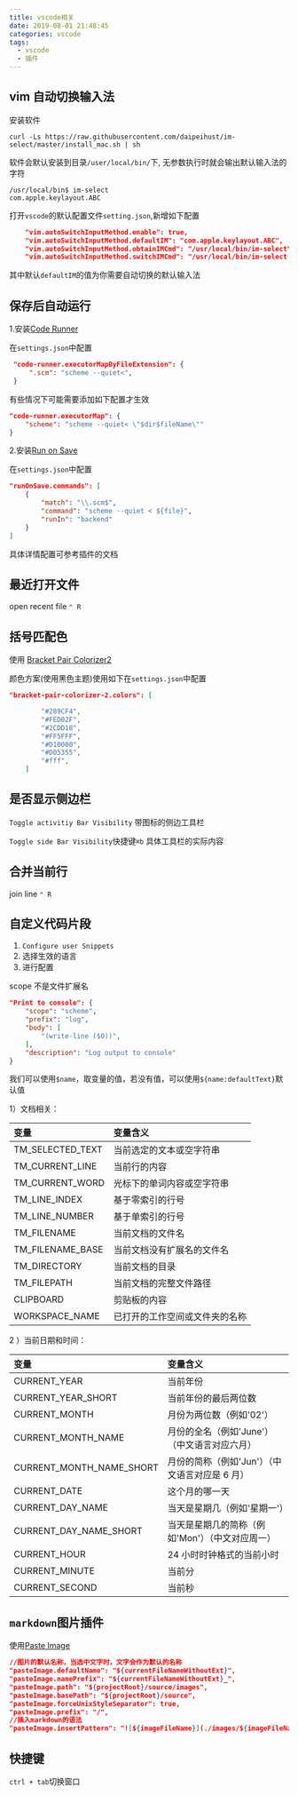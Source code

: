 ```yaml
---
title: vscode相关
date: 2019-08-01 21:48:45
categories: vscode
tags:
  - vscode
  - 插件
---
```


## vim 自动切换输入法

安装软件

```shell
curl -Ls https://raw.githubusercontent.com/daipeihust/im-select/master/install_mac.sh | sh
```

软件会默认安装到目录`/user/local/bin/`下, 无参数执行时就会输出默认输入法的字符

```log
/usr/local/bin$ im-select
com.apple.keylayout.ABC
```

打开`vscode`的默认配置文件`setting.json`,新增如下配置

```json
    "vim.autoSwitchInputMethod.enable": true,
    "vim.autoSwitchInputMethod.defaultIM": "com.apple.keylayout.ABC",
    "vim.autoSwitchInputMethod.obtainIMCmd": "/usr/local/bin/im-select",
    "vim.autoSwitchInputMethod.switchIMCmd": "/usr/local/bin/im-select {im}"
```

其中默认`defaultIM`的值为你需要自动切换的默认输入法

## 保存后自动运行

1.安装[Code Runner](https://marketplace.visualstudio.com/items?itemName=formulahendry.code-runner)

在`settings.json`中配置

```json
 "code-runner.executorMapByFileExtension": {
     ".scm": "scheme --quiet<",
 }
```

有些情况下可能需要添加如下配置才生效

```json
"code-runner.executorMap": {
    "scheme": "scheme --quiet< \"$dir$fileName\""
}
```

2.安装[Run on Save](https://marketplace.visualstudio.com/items?itemName=pucelle.run-on-save)

在`settings.json`中配置

```json
"runOnSave.commands": [
    {
        "match": "\\.scm$",
        "command": "scheme --quiet < ${file}",
        "runIn": "backend"
    }
]
```

具体详情配置可参考插件的文档

## 最近打开文件

open recent file `⌃ R`

## 括号匹配色

使用 [Bracket Pair Colorizer2](https://marketplace.visualstudio.com/items?itemName=CoenraadS.bracket-pair-colorizer-2)

颜色方案(使用黑色主题)使用如下在`settings.json`中配置

```json
"bracket-pair-colorizer-2.colors": [

        "#289CF4",
        "#FED02F",
        "#2CDD18",
        "#FF5FFF",
        "#D10000",
        "#D05355",
        "#fff",
    ]

```

## 是否显示侧边栏

`Toggle activitiy Bar Visibility` 带图标的侧边工具栏

`Toggle side Bar Visibility`快捷键`⌘b` 具体工具栏的实际内容

## 合并当前行

join line `⌃ R`

## 自定义代码片段

1. `Configure user Snippets`
2. 选择生效的语言
3. 进行配置

scope 不是文件扩展名

```json
"Print to console": {
    "scope": "scheme",
    "prefix": "log",
    "body": [
        "(write-line ($0))",
    ],
    "description": "Log output to console"
}
```

我们可以使用`$name`，取变量的值，若没有值，可以使用`${name:defaultText}`默认值

1）文档相关：

| 变量             | 变量含义                       |
| :--------------- | :----------------------------- |
| TM_SELECTED_TEXT | 当前选定的文本或空字符串       |
| TM_CURRENT_LINE  | 当前行的内容                   |
| TM_CURRENT_WORD  | 光标下的单词内容或空字符串     |
| TM_LINE_INDEX    | 基于零索引的行号               |
| TM_LINE_NUMBER   | 基于单索引的行号               |
| TM_FILENAME      | 当前文档的文件名               |
| TM_FILENAME_BASE | 当前文档没有扩展名的文件名     |
| TM_DIRECTORY     | 当前文档的目录                 |
| TM_FILEPATH      | 当前文档的完整文件路径         |
| CLIPBOARD        | 剪贴板的内容                   |
| WORKSPACE_NAME   | 已打开的工作空间或文件夹的名称 |

2 ）当前日期和时间：

| 变量                     | 变量含义                                        |
| :----------------------- | :---------------------------------------------- |
| CURRENT_YEAR             | 当前年份                                        |
| CURRENT_YEAR_SHORT       | 当前年份的最后两位数                            |
| CURRENT_MONTH            | 月份为两位数（例如'02'）                        |
| CURRENT_MONTH_NAME       | 月份的全名（例如'June'）（中文语言对应六月）    |
| CURRENT_MONTH_NAME_SHORT | 月份的简称（例如'Jun'）（中文语言对应是 6 月）  |
| CURRENT_DATE             | 这个月的哪一天                                  |
| CURRENT_DAY_NAME         | 当天是星期几（例如'星期一'）                    |
| CURRENT_DAY_NAME_SHORT   | 当天是星期几的简称（例如'Mon'）（中文对应周一） |
| CURRENT_HOUR             | 24 小时时钟格式的当前小时                       |
| CURRENT_MINUTE           | 当前分                                          |
| CURRENT_SECOND           | 当前秒                                          |

## `markdown`图片插件

使用[Paste Image](https://marketplace.visualstudio.com/items?itemName=mushan.vscode-paste-image)

```json
//图片的默认名称，当选中文字时，文字会作为默认的名称
"pasteImage.defaultName": "${currentFileNameWithoutExt}",
"pasteImage.namePrefix": "${currentFileNameWithoutExt}_",
"pasteImage.path": "${projectRoot}/source/images",
"pasteImage.basePath": "${projectRoot}/source",
"pasteImage.forceUnixStyleSeparator": true,
"pasteImage.prefix": "/",
//插入markdown的语法
"pasteImage.insertPattern": "![${imageFileName}](./images/${imageFileName})"
```

## 快捷键

`ctrl + tab`切换窗口
